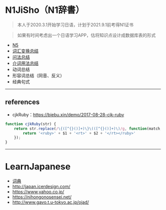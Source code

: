 # N1JiSho（N1辞書）

> 本人于2020.3.1开始学习日语，计划于2021.9.1前考得N1证书

> 如果有时间考虑出一个日语学习APP，估将知识点设计成数据库表的形式

- [N5](https://github.com/lilinxi/N1JiSho/blob/master/MarkdownDB/n5.md)
- [词汇变换总结](https://github.com/lilinxi/N1JiSho/blob/master/Issues/transfer.md)
- [问法总结](https://github.com/lilinxi/N1JiSho/blob/master/Issues/ask.md)
- [介词用法总结](https://github.com/lilinxi/N1JiSho/blob/master/Issues/prep.md)
- 动词总结
- 形容词总结（同音、反义）
- 经典句式

---

## references

- cjkRuby：https://biebu.xin/demo/2017-08-28-cjk-ruby

```js
function cjkRuby(str) {
    return str.replace(/\{([^{}()]+)\}\(([^{}()]+)\)/g, function(match, $1, $2) {
        return '<ruby>' + $1 + '<rt>' + $2 + '</rt></ruby>'
    });
}
```

---

# LearnJapanese

- [词典](https://www.weblio.jp/)
- http://japan.icerdesign.com/
- https://www.yahoo.co.jp/
- https://nihongonosensei.net/
- http://www.gavo.t.u-tokyo.ac.jp/ojad/
